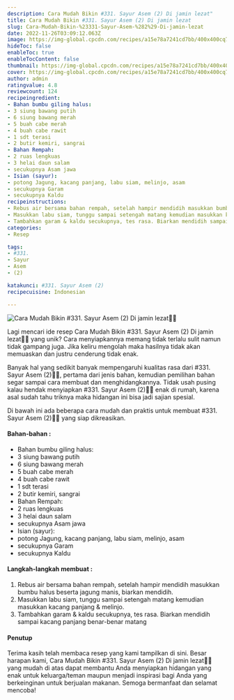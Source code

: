 ```yaml
---
description: Cara Mudah Bikin #331. Sayur Asem (2) Di jamin lezat"
title: Cara Mudah Bikin #331. Sayur Asem (2) Di jamin lezat
slug: Cara-Mudah-Bikin-%23331-Sayur-Asem-%282%29-Di-jamin-lezat
date: 2022-11-26T03:09:12.063Z
image: https://img-global.cpcdn.com/recipes/a15e78a7241cd7bb/400x400cq70/photo.jpg
hideToc: false
enableToc: true
enableTocContent: false
thumbnail: https://img-global.cpcdn.com/recipes/a15e78a7241cd7bb/400x400cq70/photo.jpg
cover: https://img-global.cpcdn.com/recipes/a15e78a7241cd7bb/400x400cq70/photo.jpg
author: admin
ratingvalue: 4.8
reviewcount: 124
recipeingredient:
- Bahan bumbu giling halus:
- 3 siung bawang putih
- 6 siung bawang merah
- 5 buah cabe merah
- 4 buah cabe rawit
- 1 sdt terasi
- 2 butir kemiri, sangrai
- Bahan Rempah:
- 2 ruas lengkuas
- 3 helai daun salam
- secukupnya Asam jawa
- Isian (sayur):
- potong Jagung, kacang panjang, labu siam, melinjo, asam
- secukupnya Garam
- secukupnya Kaldu
recipeinstructions:
- Rebus air bersama bahan rempah, setelah hampir mendidih masukkan bumbu halus beserta jagung manis, biarkan mendidih.
- Masukkan labu siam, tunggu sampai setengah matang kemudian masukkan kacang panjang & melinjo.
- Tambahkan garam & kaldu secukupnya, tes rasa. Biarkan mendidih sampai kacang panjang benar-benar matang
categories:
- Resep

tags:
- #331.
- Sayur
- Asem
- (2)

katakunci: #331. Sayur Asem (2)
recipecuisine: Indonesian

---
```


![Cara Mudah Bikin #331. Sayur Asem (2) Di jamin lezat👩‍🍳](https://img-global.cpcdn.com/recipes/a15e78a7241cd7bb/400x400cq70/photo.jpg)

Lagi mencari ide resep Cara Mudah Bikin #331. Sayur Asem (2) Di jamin lezat👩‍🍳 yang unik? Cara menyiapkannya memang tidak terlalu sulit namun tidak gampang juga. Jika keliru mengolah maka hasilnya tidak akan memuaskan dan justru cenderung tidak enak.

Banyak hal yang sedikit banyak mempengaruhi kualitas rasa dari #331. Sayur Asem (2)👩‍🍳, pertama dari jenis bahan, kemudian pemilihan bahan segar sampai cara membuat dan menghidangkannya. Tidak usah pusing kalau hendak menyiapkan #331. Sayur Asem (2)👩‍🍳 enak di rumah, karena asal sudah tahu triknya maka hidangan ini bisa jadi sajian spesial.

Di bawah ini ada beberapa cara mudah dan praktis untuk membuat #331. Sayur Asem (2)👩‍🍳 yang siap dikreasikan.

<!--inarticleads1-->

#### Bahan-bahan :

- Bahan bumbu giling halus:
- 3 siung bawang putih
- 6 siung bawang merah
- 5 buah cabe merah
- 4 buah cabe rawit
- 1 sdt terasi
- 2 butir kemiri, sangrai
- Bahan Rempah:
- 2 ruas lengkuas
- 3 helai daun salam
- secukupnya Asam jawa
- Isian (sayur):
- potong Jagung, kacang panjang, labu siam, melinjo, asam
- secukupnya Garam
- secukupnya Kaldu

<!--inarticleads2-->

#### Langkah-langkah membuat :

1. Rebus air bersama bahan rempah, setelah hampir mendidih masukkan bumbu halus beserta jagung manis, biarkan mendidih.
1. Masukkan labu siam, tunggu sampai setengah matang kemudian masukkan kacang panjang & melinjo.
1. Tambahkan garam & kaldu secukupnya, tes rasa. Biarkan mendidih sampai kacang panjang benar-benar matang

#### Penutup

Terima kasih telah membaca resep yang kami tampilkan di sini. Besar harapan kami, Cara Mudah Bikin #331. Sayur Asem (2) Di jamin lezat👩‍🍳 yang mudah di atas dapat membantu Anda menyiapkan hidangan yang enak untuk keluarga/teman maupun menjadi inspirasi bagi Anda yang berkeinginan untuk berjualan makanan. Semoga bermanfaat dan selamat mencoba!